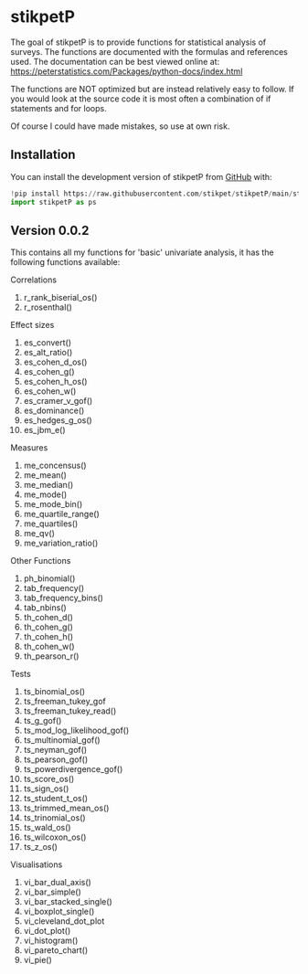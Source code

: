 # stikpetP

<!-- badges: start -->
<!-- badges: end -->

The goal of stikpetP is to provide functions for statistical analysis of
surveys. The functions are documented with the formulas and references
used. The documentation can be best viewed online at: https://peterstatistics.com/Packages/python-docs/index.html

The functions are NOT optimized but are instead relatively easy to follow.
If you would look at the source code it is most often a combination of
if statements and for loops.

Of course I could have made mistakes, so use at own risk. 

## Installation

You can install the development version of stikpetP from
[GitHub](https://github.com/) with:

``` python
!pip install https://raw.githubusercontent.com/stikpet/stikpetP/main/stikpetP.tar.gz
import stikpetP as ps
```
## Version 0.0.2

This contains all my functions for 'basic' univariate analysis, it has the following functions available:

Correlations

1. r_rank_biserial_os()
1. r_rosenthal()

Effect sizes

1. es_convert()
1. es_alt_ratio()
1. es_cohen_d_os()
1. es_cohen_g()
1. es_cohen_h_os()
1. es_cohen_w()
1. es_cramer_v_gof()
1. es_dominance()
1. es_hedges_g_os()
1. es_jbm_e()

Measures

1. me_concensus()
1. me_mean()
1. me_median()
1. me_mode()
1. me_mode_bin()
1. me_quartile_range()
1. me_quartiles()
1. me_qv()
1. me_variation_ratio()

Other Functions

1. ph_binomial()
1. tab_frequency()
1. tab_frequency_bins()
1. tab_nbins()
1. th_cohen_d()
1. th_cohen_g()
1. th_cohen_h()
1. th_cohen_w()
1. th_pearson_r()

Tests

1. ts_binomial_os()
1. ts_freeman_tukey_gof
1. ts_freeman_tukey_read()
1. ts_g_gof()
1. ts_mod_log_likelihood_gof()
1. ts_multinomial_gof()
1. ts_neyman_gof()
1. ts_pearson_gof()
1. ts_powerdivergence_gof()
1. ts_score_os()
1. ts_sign_os()
1. ts_student_t_os()
1. ts_trimmed_mean_os()
1. ts_trinomial_os()
1. ts_wald_os()
1. ts_wilcoxon_os()
1. ts_z_os()

Visualisations

1. vi_bar_dual_axis()
1. vi_bar_simple()
1. vi_bar_stacked_single()
1. vi_boxplot_single()
1. vi_cleveland_dot_plot
1. vi_dot_plot()
1. vi_histogram()
1. vi_pareto_chart()
1. vi_pie()
